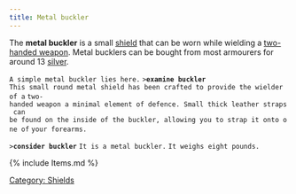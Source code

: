 ```yaml
---
title: Metal buckler
---
```


The **metal buckler** is a small [shield](shield "wikilink") that can be
worn while wielding a [two-handed weapon](two-handed_weapon "wikilink").
Metal bucklers can be bought from most armourers for around 13
[silver](silver "wikilink").

`A simple metal buckler lies here.`
`>`**`examine buckler`**
`This small round metal shield has been crafted to provide the wielder of a`
`two-handed weapon a minimal element of defence. Small thick leather straps can`
`be found on the inside of the buckler, allowing you to strap it onto one of`
`your forearms.`

`>`**`consider buckler`**
`It is a metal buckler.`
`It weighs eight pounds.`

{% include Items.md %}

[Category: Shields](Category:_Shields "wikilink")